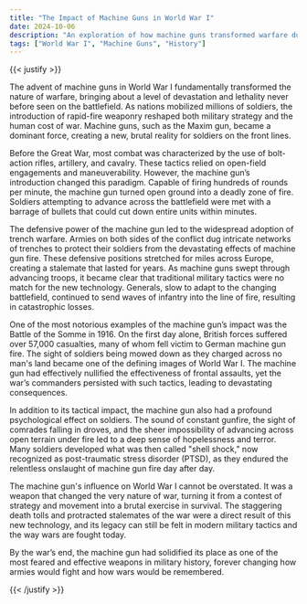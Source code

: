 ```yaml
---
title: "The Impact of Machine Guns in World War I"
date: 2024-10-06
description: "An exploration of how machine guns transformed warfare during World War I."
tags: ["World War I", "Machine Guns", "History"]
---
```


{{< justify >}}

The advent of machine guns in World War I fundamentally transformed the nature of warfare, bringing about a level of devastation and lethality never before seen on the battlefield. As nations mobilized millions of soldiers, the introduction of rapid-fire weaponry reshaped both military strategy and the human cost of war. Machine guns, such as the Maxim gun, became a dominant force, creating a new, brutal reality for soldiers on the front lines.

Before the Great War, most combat was characterized by the use of bolt-action rifles, artillery, and cavalry. These tactics relied on open-field engagements and maneuverability. However, the machine gun’s introduction changed this paradigm. Capable of firing hundreds of rounds per minute, the machine gun turned open ground into a deadly zone of fire. Soldiers attempting to advance across the battlefield were met with a barrage of bullets that could cut down entire units within minutes.

The defensive power of the machine gun led to the widespread adoption of trench warfare. Armies on both sides of the conflict dug intricate networks of trenches to protect their soldiers from the devastating effects of machine gun fire. These defensive positions stretched for miles across Europe, creating a stalemate that lasted for years. As machine guns swept through advancing troops, it became clear that traditional military tactics were no match for the new technology. Generals, slow to adapt to the changing battlefield, continued to send waves of infantry into the line of fire, resulting in catastrophic losses.

One of the most notorious examples of the machine gun’s impact was the Battle of the Somme in 1916. On the first day alone, British forces suffered over 57,000 casualties, many of whom fell victim to German machine gun fire. The sight of soldiers being mowed down as they charged across no man's land became one of the defining images of World War I. The machine gun had effectively nullified the effectiveness of frontal assaults, yet the war’s commanders persisted with such tactics, leading to devastating consequences.

In addition to its tactical impact, the machine gun also had a profound psychological effect on soldiers. The sound of constant gunfire, the sight of comrades falling in droves, and the sheer impossibility of advancing across open terrain under fire led to a deep sense of hopelessness and terror. Many soldiers developed what was then called "shell shock," now recognized as post-traumatic stress disorder (PTSD), as they endured the relentless onslaught of machine gun fire day after day.

The machine gun's influence on World War I cannot be overstated. It was a weapon that changed the very nature of war, turning it from a contest of strategy and movement into a brutal exercise in survival. The staggering death tolls and protracted stalemates of the war were a direct result of this new technology, and its legacy can still be felt in modern military tactics and the way wars are fought today.

By the war’s end, the machine gun had solidified its place as one of the most feared and effective weapons in military history, forever changing how armies would fight and how wars would be remembered.

{{< /justify >}}
